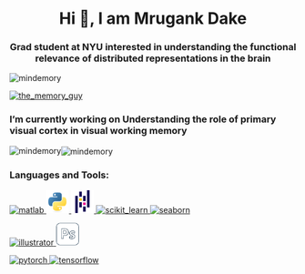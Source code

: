 <h1 align="center">Hi 👋, I am Mrugank Dake</h1>
<h3 align="center"> Grad student at NYU interested in understanding the functional relevance of distributed representations in the brain </h3>

<p align="left"> <img src="https://komarev.com/ghpvc/?username=mindemory&label=Profile%20views&color=0e75b6&style=flat" alt="mindemory" /> </p>

<p align="left"> <a href="https://twitter.com/the_memory_guy" target="blank"><img src="https://img.shields.io/twitter/follow/the_memory_guy?logo=twitter&style=for-the-badge" alt="the_memory_guy" /></a> </p>

<h3> I’m currently working on <b>Understanding the role of primary visual cortex in visual working memory</b> </h3>

<img align="left" src="https://github-readme-stats.vercel.app/api/top-langs?username=mindemory&show_icons=true&locale=en&layout=compact&theme=tokyonight" alt="mindemory" />

<!-- <p> &nbsp;<img align="center" src="https://github-readme-stats.vercel.app/api?username=mindemory&show_icons=true&locale=en&theme=tokyonight" alt="mindemory" /></p> -->

<p><img align="center" src="https://github-readme-streak-stats.herokuapp.com/?user=mindemory&theme=tokyonight" alt="mindemory" /></p>

<h3 align="left">Languages and Tools:</h3>
<p align="left"> 
  <a href="https://www.mathworks.com/" target="_blank" rel="noreferrer"> <img src="https://upload.wikimedia.org/wikipedia/commons/2/21/Matlab_Logo.png" alt="matlab" width="40" height="40"/> </a> 
  <a href="https://www.python.org" target="_blank" rel="noreferrer"> <img src="https://raw.githubusercontent.com/devicons/devicon/master/icons/python/python-original.svg" alt="python" width="40" height="40"/> </a> 
  <a href="https://pandas.pydata.org/" target="_blank" rel="noreferrer"> <img src="https://raw.githubusercontent.com/devicons/devicon/2ae2a900d2f041da66e950e4d48052658d850630/icons/pandas/pandas-original.svg" alt="pandas" width="40" height="40"/> </a> 
  <a href="https://scikit-learn.org/" target="_blank" rel="noreferrer"> <img src="https://upload.wikimedia.org/wikipedia/commons/0/05/Scikit_learn_logo_small.svg" alt="scikit_learn" width="40" height="40"/> </a> 
  <a href="https://seaborn.pydata.org/" target="_blank" rel="noreferrer"> <img src="https://seaborn.pydata.org/_images/logo-mark-lightbg.svg" alt="seaborn" width="40" height="40"/> </a> 

  <a href="https://www.adobe.com/in/products/illustrator.html" target="_blank" rel="noreferrer"> <img src="https://www.vectorlogo.zone/logos/adobe_illustrator/adobe_illustrator-icon.svg" alt="illustrator" width="40" height="40"/> </a> 
    <a href="https://www.photoshop.com/en" target="_blank" rel="noreferrer"> <img src="https://raw.githubusercontent.com/devicons/devicon/master/icons/photoshop/photoshop-line.svg" alt="photoshop" width="40" height="40"/> </a> 
  
  <a href="https://pytorch.org/" target="_blank" rel="noreferrer"> <img src="https://www.vectorlogo.zone/logos/pytorch/pytorch-icon.svg" alt="pytorch" width="40" height="40"/> </a> 
    <a href="https://www.tensorflow.org" target="_blank" rel="noreferrer"> <img src="https://www.vectorlogo.zone/logos/tensorflow/tensorflow-icon.svg" alt="tensorflow" width="40" height="40"/> </a> </p>

